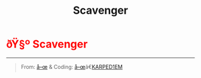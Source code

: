 ﻿---
lang: en-US
title: Scavenger
prev:
next:
---

# <font color="red">ðŸ§º <b>Scavenger</b></font> <Badge text="Concealing" type="tip" vertical="middle"/>
---

> From: [å–œ](https://space.bilibili.com/443432765) & Coding: [å–œ](https://space.bilibili.com/443432765)ã€[KARPED1EM](https://github.com/KARPED1EM)
